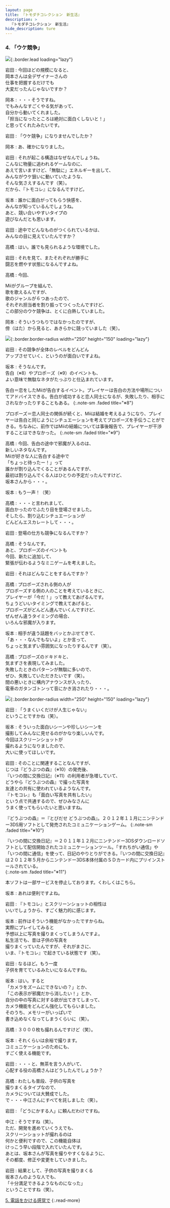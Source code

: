 ```yaml
---
layout: page
title: 『トモダチコレクション　新生活』
description: >
  『トモダチコレクション　新生活』
hide_description: ture
---
```


### 4. 「ウケ競争」

![](/interviews/jp/3ds/ec6j/vol1/img/mainvisual4.jpg){:.border.lead loading="lazy"}

岩田
: 今回ほどの規模になると、<br>岡本さんは全デザイナーさんの<br>仕事を把握するだけでも<br>大変だったんじゃないですか？

岡本
: ・・・そうですね。<br>でもみんなすごくやる気があって、<br>自分から動いてくれました。<br>「担当になったところは絶対に面白くしないと！」<br>と思ってくれたみたいです。

岩田
: 「ウケ競争」になりませんでしたか？

岡本
: あ、確かになりました。

岩田
: それが起こる構造はなぜなんでしょうね。<br>こんなに物量に追われるゲームなのに、<br>あえて言いますけど、「無駄に」エネルギーを出して、<br>みんながウケ狙いに動いていたような、<br>そんな気さえするんです（笑）。<br>だから、『トモコレ』になるんですけど。

坂本
: 誰かに面白がってもらう快感を、<br>みんなが知っているんでしょうね。<br>あと、競い合いやすいタイプの<br>遊びなんだとも思います。

岩田
: 途中でどんなものがつくられているかは、<br>みんなの目に見えていたんですか？

高橋
: はい。誰でも見られるような環境でした。

岩田
: それを見て、またそれぞれが勝手に<br>闘志を燃やす状態になるんですよね。

高橋
: 今回、

Miiがグループを組んで、<br>歌を歌えるんですが、<br>歌のジャンルが６つあったので、<br>それぞれ担当者を割り振ってつくったんですけど、<br>この部分のウケ競争は、とくに白熱していました。

岡本
: そういうつもりではなかったのですが、<br>傍（はた）から見ると、あきらかに競っていました（笑）。

![](/interviews/jp/3ds/ec6j/vol1/img/photo11.jpg){:.border.border-radius width="250" height="150"  loading="lazy"}

岩田
: その競争が全体のレベルをどんどん<br>アップさせていく、というのが面白いですよね。

坂本
: そうなんです。<br>告白（※8）やプロポーズ（※9）のイベントも、<br>よい意味で無駄なネタがたっぷりと仕込まれています。


告白＝恋をしたMiiが告白するイベント。プレイヤーは告白の方法や場所についてアドバイスできる。告白が成功すると恋人同士になるが、失敗したり、相手にされなかったりすることもある。
{:.note-sm .faded title="※8"}


プロポーズ＝恋人同士の関係が続くと、Miiは結婚を考えるようになり、プレイヤーは告白と同じようにシチュエーションを考えてプロポーズを手伝うことができる。ちなみに、前作ではMiiの結婚については事後報告で、プレイヤーが干渉することはできなかった。
{:.note-sm .faded title="※9"}

高橋
: 今回、告白の途中で邪魔が入るのは、<br>新しいネタなんです。<br>Miiが好きな人に告白する途中で<br>「ちょっと待ったー！」って<br>誰かが割り込んでくることがあるんですが、<br>最初は割り込んでくる人はひとりの予定だったんですけど、<br>坂本さんから・・・。

坂本
: もう一声！（笑）

高橋
: ・・・と言われまして、<br>面白かったのでふたり目を登場させました。<br>そしたら、割り込むシチュエーションが<br>どんどんエスカレートして・・・。

岩田
: 登場の仕方も競争になるんですか？

高橋
: そうなんです。<br>あと、プロポーズのイベントも<br>今回、新たに追加して、<br>緊張が伝わるようなミニゲームを考えました。

岩田
: それはどんなことをするんですか？

高橋
: プロポーズされる側の人が<br>プロポーズする側の人のことを考えているときに、<br>プレイヤーが「今だ！」って教えてあげるんです。<br>ちょうどいいタイミングで教えてあげると、<br>プロポーズがどんどん進んでいくんですけど、<br>ぜんぜん違うタイミングの場合、<br>いろんな邪魔が入ります。

坂本
: 相手が違う話題をバッとかぶせてきて、<br>「あ・・・なんでもないよ」とか言って、<br>ちょっと気まずい雰囲気になったりするんです（笑）。

高橋
: プロポーズのドキドキと、<br>気まずさを表現してみました。<br>失敗したときのパターンが無駄に多いので、<br>ぜひ、失敗していただきたいです（笑）。<br>間の悪いときに構内アナウンスが入ったり、<br>電車のガタンゴトンって音にかき消されたり・・・。

![](/interviews/jp/3ds/ec6j/vol1/img/photo12.jpg){:.border.border-radius width="250" height="150"  loading="lazy"}

岩田
: 「うまくいくだけが人生じゃない」<br>ということですかね（笑）。

坂本
: そういった面白いシーンや珍しいシーンを<br>撮影してみんなに見せるのがかなり楽しいんです。<br>今回はスクリーンショットが<br>撮れるようになりましたので、<br>大いに使ってほしいです。

岩田
: そのことに関連することなんですが、<br>じつは『どうぶつの森』（※10）の発売後、<br>『いつの間に交換日記』（※11）の利用者が急増していて、<br>どうやら『どうぶつの森』で撮った写真を<br>友達との共有に使われているようなんです。<br>『トモコレ』も「面白い写真を共有したい」<br>という点で共通するので、ぜひみなさんに<br>うまく使ってもらいたいと思いますね。


『どうぶつの森』＝『とびだせ どうぶつの森』。２０１２年１１月にニンテンドー3DS用ソフトとして発売されたコミュニケーションゲーム。
{:.note-sm .faded title="※10"}


『いつの間に交換日記』＝２０１１年１２月にニンテンドー3DSダウンロードソフトとして配信開始されたコミュニケーションツール。「すれちがい通信」や「いつの間に通信」を使って、日記のやりとりができる。『いつの間に交換日記』は２０１２年５月からニンテンドー3DS本体付属のＳＤカード内にプリインストールされている。<br/>
{:.note-sm .faded title="※11"}

本ソフトは一部サービスを停止しております。くわしくはこちら。

坂本
: あれは便利ですよね。

岩田
: 『トモコレ』とスクリーンショットの相性は<br>いいでしょうから、すごく魅力的に感じます。

坂本
: 前作はそういう機能がなかったですからね。<br>実際にプレイしてみると<br>予想以上に写真を撮りまくってしまうんですよ。<br>私生活でも、昔は子供の写真を<br>撮りまくっていたんですが、それがまさに、<br>いま、『トモコレ』で起きている状態です（笑）。

岩田
: なるほど。もう一度<br>子供を育てているみたいになるんですね。

坂本
: はい。すると<br>「カメラをズームにできないの？」とか、<br>「この表示が邪魔だから消したい！」とか、<br>自分の中の写真に対する欲が出てきてしまって、<br>カメラ機能をどんどん強化してもらいました。<br>そのうち、メモリーがいっぱいで<br>書き込めなくなってしまうくらいに（笑）。

高橋
: ３０００枚も撮れるんですけど（笑）。

坂本
: それくらいは余裕で撮ります。<br>コミュニケーションのためにも、<br>すごく使える機能です。

岩田
: ・・・と、無茶を言う人がいて、<br>心配する役の高橋さんはどうしたんでしょうか？ 

高橋
: わたしも普段、子供の写真を<br>撮りまくるタイプなので、<br>カメラについては大賛成でした。<br>で・・・中江さんにすべてを託しました（笑）。

岩田
: 「どうにかする人」に頼んだわけですね。

中江
: そうですね（笑）。<br>ただ、開発を進めていくうえでも、<br>スクリーンショットが撮れるのは<br>何かと便利ですので、この機能自体は<br>けっこう早い段階で入れていたんです。<br>あとは、坂本さんが写真を撮りやすくなるように、<br>その都度、修正や変更をしていきました。

岩田
: 結果として、子供の写真を撮りまくる<br>坂本さんのような人でも、<br>「十分満足できるようなものになった」<br>ということですね（笑）。



[5. 電話をかける感覚で](5.md)
{:.read-more}
